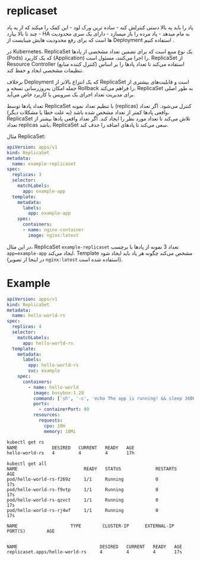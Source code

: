 # replicaset

پاد را باید یه بالا دستی کنترلش کنه - ساده ترین ورک لود - این کمک را میکند که از یه پاد چند تا بالا بیارد - HA به مام میدهد - پاد مرده را باز میسازد -
دارای یک سری محدودیت ها است که برای رفع محدودیت هایش میبایست از Deployment استفاده کنیم . 

در Kubernetes، ReplicaSet یک نوع منبع است که برای تضمین تعداد مشخصی از پادها (Pods) که یک کاربرد (Application) را اجرا می‌کنند، مسئول است. ReplicaSet از Resource Controller (کنترل کننده منابع) استفاده می‌کند تا تعداد پادها را بر اساس تنظیمات مشخصی ایجاد و حفظ کند.

برخلاف Deployment که یک انتزاع بالاتر از ReplicaSet است و قابلیت‌های بیشتری از جمله امکان به‌روزرسانی نسخه و Rollback را فراهم می‌کند، ReplicaSet به طور اصلی برای مدیریت تعداد اجرای یک سرویس یا کاربرد خاص می‌آید.

تعداد پادها توسط ReplicaSet با تنظیم تعداد نمونه (replicas) کنترل می‌شود. اگر تعداد واقعی پادها کمتر از تعداد مشخص شده باشد (به علت خطا یا مشکلات دیگر)، ReplicaSet تلاش می‌کند تا تعداد مورد نظر را ایجاد کند. اگر تعداد واقعی پادها بیشتر از تعداد replicas باشد، ReplicaSet سعی می‌کند تا پادهای اضافه را حذف کند.

مثال ReplicaSet:

```yaml
apiVersion: apps/v1
kind: ReplicaSet
metadata:
  name: example-replicaset
spec:
  replicas: 3
  selector:
    matchLabels:
      app: example-app
  template:
    metadata:
      labels:
        app: example-app
    spec:
      containers:
      - name: nginx-container
        image: nginx:latest
```

در این مثال، ReplicaSet `example-replicaset` تعداد 3 نمونه از پادها با برچسب `app=example-app` ایجاد می‌کند. Template مشخص می‌کند چگونه هر پاد باید ایجاد شود (در اینجا از تصویر `nginx:latest` استفاده شده است).

# Example
```yaml
apiVersion: apps/v1
kind: ReplicaSet
metadata:
  name: hello-world-rs
spec:
  replicas: 4
  selector:
    matchLabels:
      app: hello-world-rs
  template:
    metadata:
      labels:
        app: hello-world-rs
        svc: example
    spec:
      containers:
        - name: hello-world
          image: busybox:1.28
          command: ['sh', '-c', 'echo The app is running! && sleep 3600']
          ports:
            - containerPort: 80
          resources:
            requests:
              cpu: 10m
              memory: 10Mi
```
```bash
kubectl get rs
NAME             DESIRED   CURRENT   READY   AGE
hello-world-rs   4         4         4       17h
```

```
kubectl get all
NAME                         READY   STATUS             RESTARTS        AGE
pod/hello-world-rs-f269z     1/1     Running            0               17s
pod/hello-world-rs-f9vtp     1/1     Running            0               17s
pod/hello-world-rs-qzvct     1/1     Running            0               17s
pod/hello-world-rs-rj4wf     1/1     Running            0               17s

NAME                    TYPE        CLUSTER-IP      EXTERNAL-IP   PORT(S)        AGE


NAME                               DESIRED   CURRENT   READY   AGE
replicaset.apps/hello-world-rs     4         4         4       17s

```

